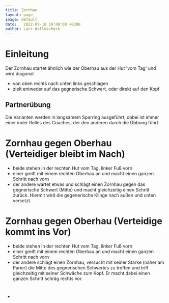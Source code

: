 ```yaml
---
title: Zornhau
layout: page
image: default
date:   2022-09-18 19:00:00 +0200
author: Lars Walloscheck
---
```


# Einleitung
Der Zornhau startet ähnlich wie der Oberhau aus der Hut 'vom Tag' und wird diagonal
 - von oben rechts nach unten links geschlagen
 - zielt entweder auf das gegnerische Schwert, oder direkt auf den Kopf



## Partnerübung
Die Varianten werden in langsamem Sparring ausgeführt, dabei ist immer einer inder Rolles des Coaches, der den anderen durch die Übbung führt.

# Zornhau gegen Oberhau (Verteidiger bleibt im Nach)
- beide stehen in der rechten Hut vom Tag, linker Fuß vorn
- einer greift mit einem rechten Oberhau an und macht einen ganzen Schritt nach vorn
- der andere wartet etwas und schlägt einen Zornhau gegen das gegnerische Schwert (Mitte) und macht gleichzeitig einen Schritt zurück.
Hiermit wird die gegenerische Klinge nach außen und unten versetzt.

# Zornhau gegen Oberhau (Verteidige kommt ins Vor)
- beide stehen in der rechten Hut vom Tag, linker Fuß vorn
- einer greift mit einem rechten Oberhau an und macht einen ganzen Schritt nach vorn
- der andere schlägt einen Zornhau, versucht mit seiner Stärke (näher am Parier) die Mitte des gegnerischen Schwertes zu treffen und triff gleichzeitig mit seiner Schwäche zum Kopf. Er macht dabei einen ganzen Schritt schräg rechts vor.


# 
- 
